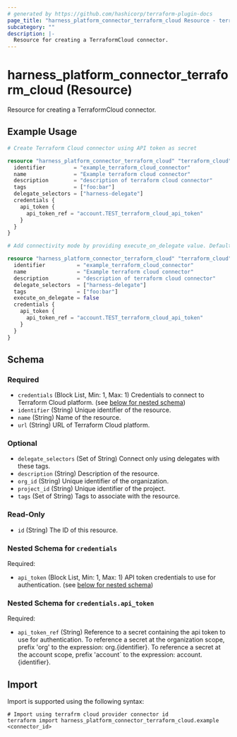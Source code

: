 ```yaml
---
# generated by https://github.com/hashicorp/terraform-plugin-docs
page_title: "harness_platform_connector_terraform_cloud Resource - terraform-provider-harness"
subcategory: ""
description: |-
  Resource for creating a TerraformCloud connector.
---
```


# harness_platform_connector_terraform_cloud (Resource)

Resource for creating a TerraformCloud connector.

## Example Usage

```terraform
# Create Terraform Cloud connector using API token as secret

resource "harness_platform_connector_terraform_cloud" "terraform_cloud" {
  identifier         = "example_terraform_cloud_connector"
  name               = "Example terraform cloud connector"
  description        = "description of terraform cloud connector"
  tags               = ["foo:bar"]
  delegate_selectors = ["harness-delegate"]
  credentials {
    api_token {
      api_token_ref = "account.TEST_terraform_cloud_api_token"
    }
  }
}

# Add connectivity mode by providing execute_on_delegate value. Default is to execute on Delegate

resource "harness_platform_connector_terraform_cloud" "terraform_cloud" {
  identifier          = "example_terraform_cloud_connector"
  name                = "Example terraform cloud connector"
  description         = "description of terraform cloud connector"
  delegate_selectors  = ["harness-delegate"]
  tags                = ["foo:bar"]
  execute_on_delegate = false
  credentials {
    api_token {
      api_token_ref = "account.TEST_terraform_cloud_api_token"
    }
  }
}
```

<!-- schema generated by tfplugindocs -->
## Schema

### Required

- `credentials` (Block List, Min: 1, Max: 1) Credentials to connect to Terraform Cloud platform. (see [below for nested schema](#nestedblock--credentials))
- `identifier` (String) Unique identifier of the resource.
- `name` (String) Name of the resource.
- `url` (String) URL of Terraform Cloud platform.

### Optional

- `delegate_selectors` (Set of String) Connect only using delegates with these tags.
- `description` (String) Description of the resource.
- `org_id` (String) Unique identifier of the organization.
- `project_id` (String) Unique identifier of the project.
- `tags` (Set of String) Tags to associate with the resource.

### Read-Only

- `id` (String) The ID of this resource.

<a id="nestedblock--credentials"></a>
### Nested Schema for `credentials`

Required:

- `api_token` (Block List, Min: 1, Max: 1) API token credentials to use for authentication. (see [below for nested schema](#nestedblock--credentials--api_token))

<a id="nestedblock--credentials--api_token"></a>
### Nested Schema for `credentials.api_token`

Required:

- `api_token_ref` (String) Reference to a secret containing the api token to use for authentication. To reference a secret at the organization scope, prefix 'org' to the expression: org.{identifier}. To reference a secret at the account scope, prefix 'account` to the expression: account.{identifier}.

## Import

Import is supported using the following syntax:

```shell
# Import using terrafrm cloud provider connector id
terraform import harness_platform_connector_terraform_cloud.example <connector_id>
```

